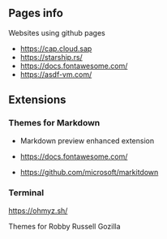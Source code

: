 ## Pages info

Websites using github pages

- https://cap.cloud.sap
- https://starship.rs/
- https://docs.fontawesome.com/
- https://asdf-vm.com/





## Extensions

### Themes for Markdown
- Markdown preview enhanced extension
- https://docs.fontawesome.com/

- https://github.com/microsoft/markitdown

### Terminal

https://ohmyz.sh/

Themes for 
Robby Russell 
Gozilla 